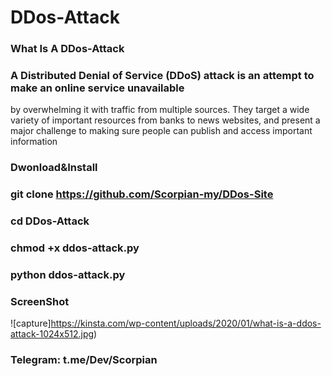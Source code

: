# DDos-Attack 
### What Is A DDos-Attack

### A Distributed Denial of Service (DDoS) attack is an attempt to make an online service unavailable 
by overwhelming it with traffic from multiple sources. They target a wide variety of important resources
from banks to news websites, and present a major challenge to making sure people can publish and access important information

### Dwonload&Install

### git clone https://github.com/Scorpian-my/DDos-Site

### cd DDos-Attack

### chmod +x ddos-attack.py

### python ddos-attack.py

### ScreenShot 

![capture]https://kinsta.com/wp-content/uploads/2020/01/what-is-a-ddos-attack-1024x512.jpg)
### Telegram: t.me/Dev/Scorpian
